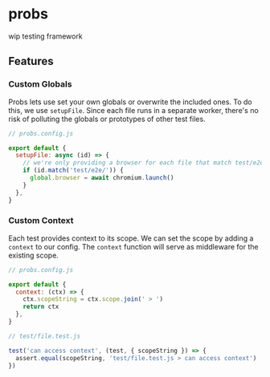 # probs

wip testing framework

## Features

### Custom Globals

Probs lets use set your own globals or overwrite the included ones.
To do this, we use `setupFile`.
Since each file runs in a separate worker, there's no risk of polluting the globals or prototypes of other test files.

```javascript
// probs.config.js

export default {
  setupFile: async (id) => {
    // we're only providing a browser for each file that match test/e2e/**
    if (id.match('test/e2e/')) {
      global.browser = await chromium.launch()
    }
  },
}
```

### Custom Context

Each test provides context to its scope. We can set the scope by adding a `context` to our config.
The `context` function will serve as middleware for the existing scope.

```javascript
// probs.config.js

export default {
  context: (ctx) => {
    ctx.scopeString = ctx.scope.join(' > ')
    return ctx
  },
}
```

```javascript
// test/file.test.js

test('can access context', (test, { scopeString }) => {
  assert.equal(scopeString, 'test/file.test.js > can access context')
})
```
